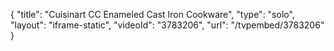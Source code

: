 {
    "title": "Cuisinart CC Enameled Cast Iron Cookware",
    "type": "solo",
    "layout": "iframe-static",
    "videoId": "3783206",
    "url": "\/tvpembed\/3783206"
}